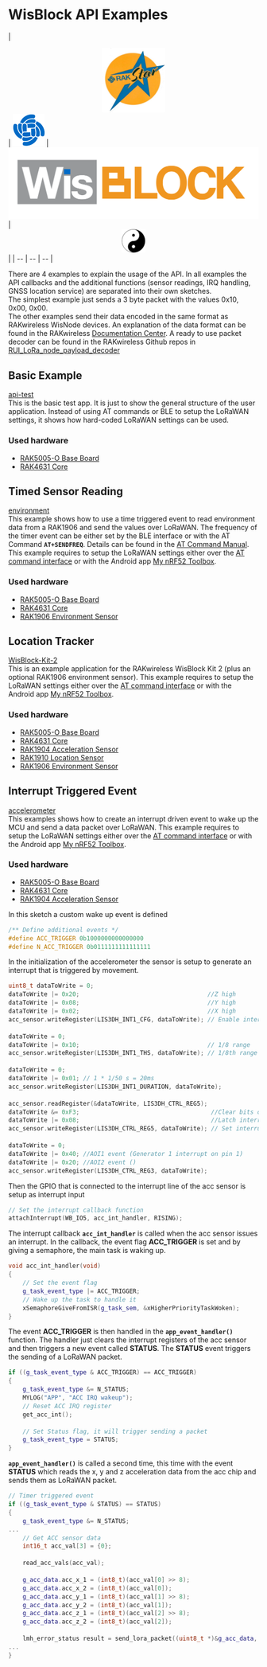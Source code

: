 # WisBlock API Examples

| <center><img src="../assets/rakstar.jpg" alt="RAKstar" width=25%></center>  | ![RAKWireless](../assets/RAK-Whirls.png) | ![RAKWireless](../assets/WisBlock.png) | <center><img src="../assets/Yin_yang-48x48.png" alt="BeeGee"></center>  |
| -- | -- | -- |

There are 4 examples to explain the usage of the API. In all examples the API callbacks and the additional functions (sensor readings, IRQ handling, GNSS location service) are separated into their own sketches.    
The simplest example just sends a 3 byte packet with the values 0x10, 0x00, 0x00.    
The other examples send their data encoded in the same format as RAKwireless WisNode devices. An explanation of the data format can be found in the RAKwireless [Documentation Center](https://docs.rakwireless.com/Product-Categories/WisTrio/RAK7205-5205/Quickstart/#decoding-sensor-data-on-chirpstack-and-ttn). A ready to use packet decoder can be found in the RAKwireless Github repos in [RUI_LoRa_node_payload_decoder](https://github.com/RAKWireless/RUI_LoRa_node_payload_decoder)

## Basic Example
[api-test](./api-test)    
This is the basic test app. It is just to show the general structure of the user application. Instead of using AT commands or BLE to setup the LoRaWAN settings, it shows how hard-coded LoRaWAN settings can be used.

### Used hardware
- [RAK5005-O Base Board](https://docs.rakwireless.com/Product-Categories/WisBlock/RAK5005-O/Overview/)
- [RAK4631 Core](https://docs.rakwireless.com/Product-Categories/WisBlock/RAK4631/Overview/)

## Timed Sensor Reading
[environment](./environment)     
This example shows how to use a time triggered event to read environment data from a RAK1906 and send the values over LoRaWAN. The frequency of the timer event can be either set by the BLE interface or with the AT Command **`AT+SENDFREQ`**. Details can be found in the [AT Command Manual](../AT-Commands.md). This example requires to setup the LoRaWAN settings either over the [AT command interface](../AT-Commands.md) or with the Android app [My nRF52 Toolbox](https://play.google.com/store/apps/details?id=tk.giesecke.my_nrf52_tb).

### Used hardware
- [RAK5005-O Base Board](https://docs.rakwireless.com/Product-Categories/WisBlock/RAK5005-O/Overview/)
- [RAK4631 Core](https://docs.rakwireless.com/Product-Categories/WisBlock/RAK4631/Overview/)
- [RAK1906 Environment Sensor](https://docs.rakwireless.com/Product-Categories/WisBlock/RAK1906/Overview/)

## Location Tracker
[WisBlock-Kit-2](./WisBlock-Kit-2)    
This is an example application for the RAKwireless WisBlock Kit 2 (plus an optional RAK1906 environment sensor). This example requires to setup the LoRaWAN settings either over the [AT command interface](../AT-Commands.md) or with the Android app [My nRF52 Toolbox](https://play.google.com/store/apps/details?id=tk.giesecke.my_nrf52_tb).

### Used hardware
- [RAK5005-O Base Board](https://docs.rakwireless.com/Product-Categories/WisBlock/RAK5005-O/Overview/)
- [RAK4631 Core](https://docs.rakwireless.com/Product-Categories/WisBlock/RAK4631/Overview/)
- [RAK1904 Acceleration Sensor](https://docs.rakwireless.com/Product-Categories/WisBlock/RAK1904/Overview/)
- [RAK1910 Location Sensor](https://docs.rakwireless.com/Product-Categories/WisBlock/RAK1910/Overview/)
- [RAK1906 Environment Sensor](https://docs.rakwireless.com/Product-Categories/WisBlock/RAK1906/Overview/)

## Interrupt Triggered Event
[accelerometer](./accelerometer)     
This examples shows how to create an interrupt driven event to wake up the MCU and send a data packet over LoRaWAN. This example requires to setup the LoRaWAN settings either over the [AT command interface](../AT-Commands.md) or with the Android app [My nRF52 Toolbox](https://play.google.com/store/apps/details?id=tk.giesecke.my_nrf52_tb).

### Used hardware
- [RAK5005-O Base Board](https://docs.rakwireless.com/Product-Categories/WisBlock/RAK5005-O/Overview/)
- [RAK4631 Core](https://docs.rakwireless.com/Product-Categories/WisBlock/RAK4631/Overview/)
- [RAK1904 Acceleration Sensor](https://docs.rakwireless.com/Product-Categories/WisBlock/RAK1904/Overview/)

In this sketch a custom wake up event is defined
```c++
/** Define additional events */
#define ACC_TRIGGER 0b1000000000000000
#define N_ACC_TRIGGER 0b0111111111111111
```

In the initialization of the accelerometer the sensor is setup to generate an interrupt that is triggered by movement.
```c++
uint8_t dataToWrite = 0;
dataToWrite |= 0x20;                                    //Z high
dataToWrite |= 0x08;                                    //Y high
dataToWrite |= 0x02;                                    //X high
acc_sensor.writeRegister(LIS3DH_INT1_CFG, dataToWrite); // Enable interrupts on high tresholds for x, y and z

dataToWrite = 0;
dataToWrite |= 0x10;                                    // 1/8 range
acc_sensor.writeRegister(LIS3DH_INT1_THS, dataToWrite); // 1/8th range

dataToWrite = 0;
dataToWrite |= 0x01; // 1 * 1/50 s = 20ms
acc_sensor.writeRegister(LIS3DH_INT1_DURATION, dataToWrite);

acc_sensor.readRegister(&dataToWrite, LIS3DH_CTRL_REG5);
dataToWrite &= 0xF3;                                     //Clear bits of interest
dataToWrite |= 0x08;                                     //Latch interrupt (Cleared by reading int1_src)
acc_sensor.writeRegister(LIS3DH_CTRL_REG5, dataToWrite); // Set interrupt to latching

dataToWrite = 0;
dataToWrite |= 0x40; //AOI1 event (Generator 1 interrupt on pin 1)
dataToWrite |= 0x20; //AOI2 event ()
acc_sensor.writeRegister(LIS3DH_CTRL_REG3, dataToWrite);
```

Then the GPIO that is connected to the interrupt line of the acc sensor is setup as interrupt input
```c++
// Set the interrupt callback function
attachInterrupt(WB_IO5, acc_int_handler, RISING);
```

The interrupt callback **`acc_int_handler`** is called when the acc sensor issues an interrupt. In the callback, the event flag **ACC_TRIGGER** is set and by giving a semaphore, the main task is waking up.
```c++
void acc_int_handler(void)
{
	// Set the event flag
	g_task_event_type |= ACC_TRIGGER;
	// Wake up the task to handle it
	xSemaphoreGiveFromISR(g_task_sem, &xHigherPriorityTaskWoken);
}
```

The event **ACC_TRIGGER** is then handled in the **`app_event_handler()`** function. The handler just clears the interrupt registers of the acc sensor and then triggers a new event called **STATUS**. The **STATUS** event triggers the sending of a LoRaWAN packet.
```c++
if ((g_task_event_type & ACC_TRIGGER) == ACC_TRIGGER)
{
	g_task_event_type &= N_STATUS;
	MYLOG("APP", "ACC IRQ wakeup");
	// Reset ACC IRQ register
	get_acc_int();

	// Set Status flag, it will trigger sending a packet
	g_task_event_type = STATUS;
}
```

**`app_event_handler()`** is called a second time, this time with the event **STATUS** which reads the x, y and z acceleration data from the acc chip and sends them as LoRaWAN packet.
```c++
// Timer triggered event
if ((g_task_event_type & STATUS) == STATUS)
{
	g_task_event_type &= N_STATUS;
...
	// Get ACC sensor data
	int16_t acc_val[3] = {0};

	read_acc_vals(acc_val);

	g_acc_data.acc_x_1 = (int8_t)(acc_val[0] >> 8);
	g_acc_data.acc_x_2 = (int8_t)(acc_val[0]);
	g_acc_data.acc_y_1 = (int8_t)(acc_val[1] >> 8);
	g_acc_data.acc_y_2 = (int8_t)(acc_val[1]);
	g_acc_data.acc_z_1 = (int8_t)(acc_val[2] >> 8);
	g_acc_data.acc_z_2 = (int8_t)(acc_val[2]);

	lmh_error_status result = send_lora_packet((uint8_t *)&g_acc_data, 8);
...
}
```
